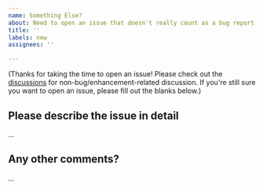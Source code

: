 ```yaml
---
name: Something Else?
about: Need to open an issue that doesn't really count as a bug report *or* feature request?
title: ''
labels: new
assignees: ''

---
```


(Thanks for taking the time to open an issue! Please check out the [discussions](https://github.com/Gravecat/gorp/discussions) for non-bug/enhancement-related discussion. If you're still sure you want to open an issue, please fill out the blanks below.)

Please describe the issue in detail
-----------------------------------
…

Any other comments?
-------------------
…
